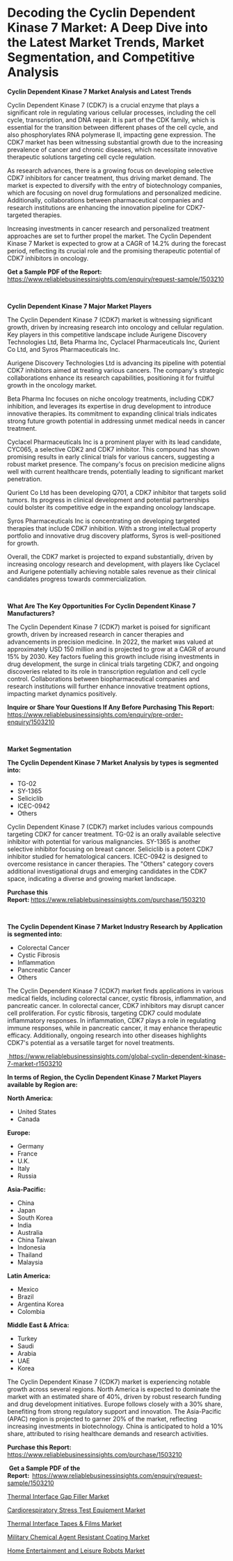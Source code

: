 <p><h1>Decoding the Cyclin Dependent Kinase 7 Market: A Deep Dive into the Latest Market Trends, Market Segmentation, and Competitive Analysis</h1></p><p><strong>Cyclin Dependent Kinase 7 Market Analysis and Latest Trends</strong></p>
<p><p>Cyclin Dependent Kinase 7 (CDK7) is a crucial enzyme that plays a significant role in regulating various cellular processes, including the cell cycle, transcription, and DNA repair. It is part of the CDK family, which is essential for the transition between different phases of the cell cycle, and also phosphorylates RNA polymerase II, impacting gene expression. The CDK7 market has been witnessing substantial growth due to the increasing prevalence of cancer and chronic diseases, which necessitate innovative therapeutic solutions targeting cell cycle regulation.</p><p>As research advances, there is a growing focus on developing selective CDK7 inhibitors for cancer treatment, thus driving market demand. The market is expected to diversify with the entry of biotechnology companies, which are focusing on novel drug formulations and personalized medicine. Additionally, collaborations between pharmaceutical companies and research institutions are enhancing the innovation pipeline for CDK7-targeted therapies. </p><p>Increasing investments in cancer research and personalized treatment approaches are set to further propel the market. The Cyclin Dependent Kinase 7 Market is expected to grow at a CAGR of 14.2% during the forecast period, reflecting its crucial role and the promising therapeutic potential of CDK7 inhibitors in oncology.</p></p>
<p><strong>Get a Sample PDF of the Report:&nbsp;</strong> <a href="https://www.reliablebusinessinsights.com/enquiry/request-sample/1503210?utm_campaign=75&utm_medium=2&utm_source=Github&utm_content=ia&utm_term=08122024&utm_id=cyclin-dependent-kinase-7">https://www.reliablebusinessinsights.com/enquiry/request-sample/1503210</a></p>
<p>&nbsp;</p>
<p><strong>Cyclin Dependent Kinase 7 Major Market Players</strong></p>
<p><p>The Cyclin Dependent Kinase 7 (CDK7) market is witnessing significant growth, driven by increasing research into oncology and cellular regulation. Key players in this competitive landscape include Aurigene Discovery Technologies Ltd, Beta Pharma Inc, Cyclacel Pharmaceuticals Inc, Qurient Co Ltd, and Syros Pharmaceuticals Inc.</p><p>Aurigene Discovery Technologies Ltd is advancing its pipeline with potential CDK7 inhibitors aimed at treating various cancers. The company's strategic collaborations enhance its research capabilities, positioning it for fruitful growth in the oncology market.</p><p>Beta Pharma Inc focuses on niche oncology treatments, including CDK7 inhibition, and leverages its expertise in drug development to introduce innovative therapies. Its commitment to expanding clinical trials indicates strong future growth potential in addressing unmet medical needs in cancer treatment.</p><p>Cyclacel Pharmaceuticals Inc is a prominent player with its lead candidate, CYC065, a selective CDK2 and CDK7 inhibitor. This compound has shown promising results in early clinical trials for various cancers, suggesting a robust market presence. The company's focus on precision medicine aligns well with current healthcare trends, potentially leading to significant market penetration.</p><p>Qurient Co Ltd has been developing Q701, a CDK7 inhibitor that targets solid tumors. Its progress in clinical development and potential partnerships could bolster its competitive edge in the expanding oncology landscape. </p><p>Syros Pharmaceuticals Inc is concentrating on developing targeted therapies that include CDK7 inhibition. With a strong intellectual property portfolio and innovative drug discovery platforms, Syros is well-positioned for growth.</p><p>Overall, the CDK7 market is projected to expand substantially, driven by increasing oncology research and development, with players like Cyclacel and Aurigene potentially achieving notable sales revenue as their clinical candidates progress towards commercialization.</p></p>
<p>&nbsp;</p>
<p><strong>What Are The Key Opportunities For Cyclin Dependent Kinase 7 Manufacturers?</strong></p>
<p><p>The Cyclin Dependent Kinase 7 (CDK7) market is poised for significant growth, driven by increased research in cancer therapies and advancements in precision medicine. In 2022, the market was valued at approximately USD 150 million and is projected to grow at a CAGR of around 15% by 2030. Key factors fueling this growth include rising investments in drug development, the surge in clinical trials targeting CDK7, and ongoing discoveries related to its role in transcription regulation and cell cycle control. Collaborations between biopharmaceutical companies and research institutions will further enhance innovative treatment options, impacting market dynamics positively.</p></p>
<p><strong>Inquire or Share Your Questions If Any Before Purchasing This Report:</strong> <a href="https://www.reliablebusinessinsights.com/enquiry/pre-order-enquiry/1503210?utm_campaign=75&utm_medium=2&utm_source=Github&utm_content=ia&utm_term=08122024&utm_id=cyclin-dependent-kinase-7">https://www.reliablebusinessinsights.com/enquiry/pre-order-enquiry/1503210</a></p>
<p>&nbsp;</p>
<p><strong>Market Segmentation</strong></p>
<p><strong>The Cyclin Dependent Kinase 7 Market Analysis by types is segmented into:</strong></p>
<p><ul><li>TG-02</li><li>SY-1365</li><li>Seliciclib</li><li>ICEC-0942</li><li>Others</li></ul></p>
<p><p>Cyclin Dependent Kinase 7 (CDK7) market includes various compounds targeting CDK7 for cancer treatment. TG-02 is an orally available selective inhibitor with potential for various malignancies. SY-1365 is another selective inhibitor focusing on breast cancer. Seliciclib is a potent CDK7 inhibitor studied for hematological cancers. ICEC-0942 is designed to overcome resistance in cancer therapies. The "Others" category covers additional investigational drugs and emerging candidates in the CDK7 space, indicating a diverse and growing market landscape.</p></p>
<p><strong>Purchase this Report:&nbsp;</strong><a href="https://www.reliablebusinessinsights.com/purchase/1503210?utm_campaign=75&utm_medium=2&utm_source=Github&utm_content=ia&utm_term=08122024&utm_id=cyclin-dependent-kinase-7">https://www.reliablebusinessinsights.com/purchase/1503210</a></p>
<p>&nbsp;</p>
<p><strong>The Cyclin Dependent Kinase 7 Market Industry Research by Application is segmented into:</strong></p>
<p><ul><li>Colorectal Cancer</li><li>Cystic Fibrosis</li><li>Inflammation</li><li>Pancreatic Cancer</li><li>Others</li></ul></p>
<p><p>The Cyclin Dependent Kinase 7 (CDK7) market finds applications in various medical fields, including colorectal cancer, cystic fibrosis, inflammation, and pancreatic cancer. In colorectal cancer, CDK7 inhibitors may disrupt cancer cell proliferation. For cystic fibrosis, targeting CDK7 could modulate inflammatory responses. In inflammation, CDK7 plays a role in regulating immune responses, while in pancreatic cancer, it may enhance therapeutic efficacy. Additionally, ongoing research into other diseases highlights CDK7's potential as a versatile target for novel treatments.</p></p>
<p><a href="https://www.reliablebusinessinsights.com/global-cyclin-dependent-kinase-7-market-r1503210?utm_campaign=75&utm_medium=2&utm_source=Github&utm_content=ia&utm_term=08122024&utm_id=cyclin-dependent-kinase-7">&nbsp;https://www.reliablebusinessinsights.com/global-cyclin-dependent-kinase-7-market-r1503210</a></p>
<p><strong>In terms of Region, the Cyclin Dependent Kinase 7 Market Players available by Region are:</strong></p>
<p>
    <p> <strong> North America: </strong>
        <ul>
            <li>United States</li>
            <li>Canada</li>
        </ul>
        </p> 
    <p> <strong> Europe: </strong>
        <ul>
            <li>Germany</li>
            <li>France</li>
            <li>U.K.</li>
            <li>Italy</li>
            <li>Russia</li>
        </ul>
        </p> 
    <p> <strong> Asia-Pacific: </strong>
        <ul>
            <li>China</li>
            <li>Japan</li>
            <li>South Korea</li>
            <li>India</li>
            <li>Australia</li>
            <li>China Taiwan</li>
            <li>Indonesia</li>
            <li>Thailand</li>
            <li>Malaysia</li>
        </ul>
        </p> 
    <p> <strong> Latin America: </strong>
        <ul>
            <li>Mexico</li>
            <li>Brazil</li>
            <li>Argentina Korea</li>
            <li>Colombia</li>
        </ul>
        </p> 
    <p> <strong> Middle East & Africa: </strong>
        <ul>
            <li>Turkey</li>
            <li>Saudi</li>
            <li>Arabia</li>
            <li>UAE</li>
            <li>Korea</li>
        </ul>
    </p>
    </p>
<p><p>The Cyclin Dependent Kinase 7 (CDK7) market is experiencing notable growth across several regions. North America is expected to dominate the market with an estimated share of 40%, driven by robust research funding and drug development initiatives. Europe follows closely with a 30% share, benefiting from strong regulatory support and innovation. The Asia-Pacific (APAC) region is projected to garner 20% of the market, reflecting increasing investments in biotechnology. China is anticipated to hold a 10% share, attributed to rising healthcare demands and research activities.</p></p>
<p><strong>Purchase this Report: </strong><a href="https://www.reliablebusinessinsights.com/purchase/1503210?utm_campaign=75&utm_medium=2&utm_source=Github&utm_content=ia&utm_term=08122024&utm_id=cyclin-dependent-kinase-7">https://www.reliablebusinessinsights.com/purchase/1503210</a></p>
<p>&nbsp;<strong>Get a Sample PDF of the Report:&nbsp;&nbsp;</strong><a href="https://www.reliablebusinessinsights.com/enquiry/request-sample/1503210?utm_campaign=75&utm_medium=2&utm_source=Github&utm_content=ia&utm_term=08122024&utm_id=cyclin-dependent-kinase-7">https://www.reliablebusinessinsights.com/enquiry/request-sample/1503210</a></p>
<p><strong></strong></p>
<p><p><a href="https://github.com/shondapmbau/Market-Research-Report-List-1/blob/main/thermal-interface-gap-filler-market.md?utm_campaign=75&utm_medium=2&utm_source=Github&utm_content=ia&utm_term=08122024&utm_id=cyclin-dependent-kinase-7">Thermal Interface Gap Filler Market</a></p><p><a href="https://www.linkedin.com/pulse/projected-market-growth-cardiorespiratory-stress-test-equipment-4qpnc?utm_campaign=75&utm_medium=2&utm_source=Github&utm_content=ia&utm_term=08122024&utm_id=cyclin-dependent-kinase-7">Cardiorespiratory Stress Test Equipment Market</a></p><p><a href="https://github.com/skerretflossie9297/Market-Research-Report-List-1/blob/main/thermal-interface-tapes-films-market.md?utm_campaign=75&utm_medium=2&utm_source=Github&utm_content=ia&utm_term=08122024&utm_id=cyclin-dependent-kinase-7">Thermal Interface Tapes & Films Market</a></p><p><a href="https://www.linkedin.com/pulse/forecasting-growth-military-chemical-agent-resistant-coating-pnimc?utm_campaign=75&utm_medium=2&utm_source=Github&utm_content=ia&utm_term=08122024&utm_id=cyclin-dependent-kinase-7">Military Chemical Agent Resistant Coating Market</a></p><p><a href="https://www.linkedin.com/pulse/market-size-trends-home-entertainment-leisure-robots-121-cagr-trd4e?utm_campaign=75&utm_medium=2&utm_source=Github&utm_content=ia&utm_term=08122024&utm_id=cyclin-dependent-kinase-7">Home Entertainment and Leisure Robots Market</a></p></p>